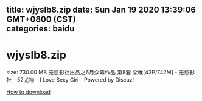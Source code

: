 
title: wjyslb8.zip
date: Sun Jan 19 2020 13:39:06 GMT+0800 (CST)    
categories: baidu
---

# wjyslb8.zip
size: 730.00 MB
 无忌影社出品之6月众筹作品 第8套 朵唯[43P/742M] - 无忌影社 - 52尤物 - I Love Sexy Girl - Powered by Discuz!
 

[How to download](https://bpcam.bemobtrk.com/go/2ceec3aa-1ca2-46d6-b9ff-aaa5c184517c?jno=69)
